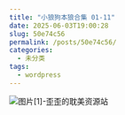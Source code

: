 ```yaml
---
title: "小狼狗本狼合集 01-11"
date: 2025-06-03T19:00:28
slug: 50e74c56
permalink: /posts/50e74c56/
categories:
  - 未分类
tags:
  - wordpress
---
```


![图片[1]-歪歪的耽美资源站](/images/wp/50e74c56-2995b825.jpg)
